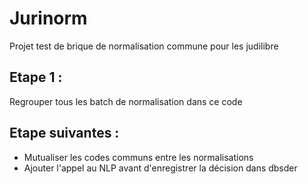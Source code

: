 # Jurinorm

Projet test de brique de normalisation commune pour les judilibre

## Etape 1 :

Regrouper tous les batch de normalisation dans ce code

## Etape suivantes :

- Mutualiser les codes communs entre les normalisations
- Ajouter l'appel au NLP avant d'enregistrer la décision dans dbsder

